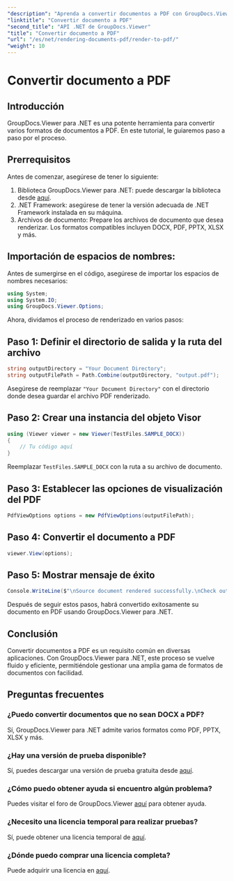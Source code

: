 ```yaml
---
"description": "Aprenda a convertir documentos a PDF con GroupDocs.Viewer para .NET. Incluye una guía paso a paso con requisitos previos y preguntas frecuentes."
"linktitle": "Convertir documento a PDF"
"second_title": "API .NET de GroupDocs.Viewer"
"title": "Convertir documento a PDF"
"url": "/es/net/rendering-documents-pdf/render-to-pdf/"
"weight": 10
---
```


# Convertir documento a PDF

## Introducción
GroupDocs.Viewer para .NET es una potente herramienta para convertir varios formatos de documentos a PDF. En este tutorial, le guiaremos paso a paso por el proceso.
## Prerrequisitos

Antes de comenzar, asegúrese de tener lo siguiente:
1. Biblioteca GroupDocs.Viewer para .NET: puede descargar la biblioteca desde [aquí](https://releases.groupdocs.com/viewer/net/).
2. .NET Framework: asegúrese de tener la versión adecuada de .NET Framework instalada en su máquina.
3. Archivos de documento: Prepare los archivos de documento que desea renderizar. Los formatos compatibles incluyen DOCX, PDF, PPTX, XLSX y más.

## Importación de espacios de nombres:
Antes de sumergirse en el código, asegúrese de importar los espacios de nombres necesarios:
```csharp
using System;
using System.IO;
using GroupDocs.Viewer.Options;
```

Ahora, dividamos el proceso de renderizado en varios pasos:
## Paso 1: Definir el directorio de salida y la ruta del archivo
```csharp
string outputDirectory = "Your Document Directory";
string outputFilePath = Path.Combine(outputDirectory, "output.pdf");
```
Asegúrese de reemplazar `"Your Document Directory"` con el directorio donde desea guardar el archivo PDF renderizado.
## Paso 2: Crear una instancia del objeto Visor
```csharp
using (Viewer viewer = new Viewer(TestFiles.SAMPLE_DOCX))
{
    // Tu código aquí
}
```
Reemplazar `TestFiles.SAMPLE_DOCX` con la ruta a su archivo de documento.
## Paso 3: Establecer las opciones de visualización del PDF
```csharp
PdfViewOptions options = new PdfViewOptions(outputFilePath);
```
## Paso 4: Convertir el documento a PDF
```csharp
viewer.View(options);
```
## Paso 5: Mostrar mensaje de éxito
```csharp
Console.WriteLine($"\nSource document rendered successfully.\nCheck output in {outputDirectory}.");
```
Después de seguir estos pasos, habrá convertido exitosamente su documento en PDF usando GroupDocs.Viewer para .NET.

## Conclusión
Convertir documentos a PDF es un requisito común en diversas aplicaciones. Con GroupDocs.Viewer para .NET, este proceso se vuelve fluido y eficiente, permitiéndole gestionar una amplia gama de formatos de documentos con facilidad.
## Preguntas frecuentes
### ¿Puedo convertir documentos que no sean DOCX a PDF?
Sí, GroupDocs.Viewer para .NET admite varios formatos como PDF, PPTX, XLSX y más.
### ¿Hay una versión de prueba disponible?
Sí, puedes descargar una versión de prueba gratuita desde [aquí](https://releases.groupdocs.com/).
### ¿Cómo puedo obtener ayuda si encuentro algún problema?
Puedes visitar el foro de GroupDocs.Viewer [aquí](https://forum.groupdocs.com/c/viewer/9) para obtener ayuda.
### ¿Necesito una licencia temporal para realizar pruebas?
Sí, puede obtener una licencia temporal de [aquí](https://purchase.groupdocs.com/temporary-license/).
### ¿Dónde puedo comprar una licencia completa?
Puede adquirir una licencia en [aquí](https://purchase.groupdocs.com/buy).